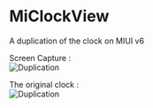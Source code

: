 # MiClockView

A duplication of the clock on MIUI v6

Screen Capture :    
![Duplication](art/duplication.gif)

The original clock :    
![Duplication](art/miui.gif)
